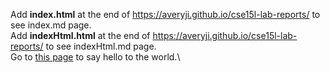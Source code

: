 Add **index.html** at the end of https://averyji.github.io/cse15l-lab-reports/ to see index.md page.\
Add **indexHtml.html** at the end of https://averyji.github.io/cse15l-lab-reports/ to see indexHtml.md page.\
Go to [this page](https://averyji.github.io/cse15l-lab-reports/) to say hello to the world.\


